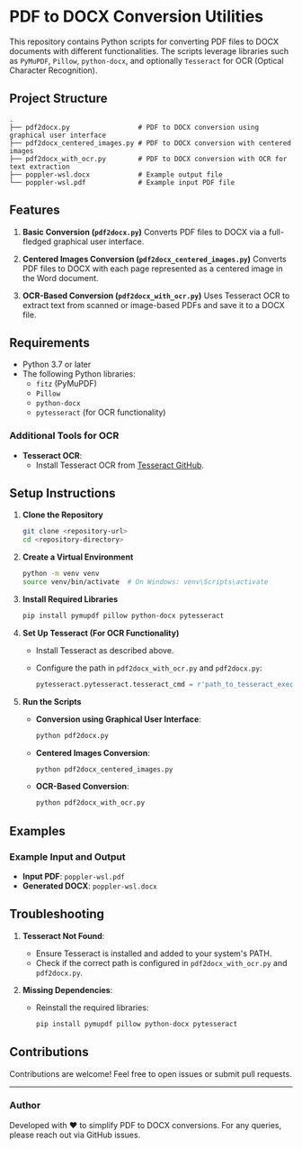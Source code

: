 # PDF to DOCX Conversion Utilities

This repository contains Python scripts for converting PDF files to DOCX documents with different functionalities. The scripts leverage libraries such as `PyMuPDF`, `Pillow`, `python-docx`, and optionally `Tesseract` for OCR (Optical Character Recognition).

## Project Structure

```text
.
├── pdf2docx.py                 # PDF to DOCX conversion using graphical user interface
├── pdf2docx_centered_images.py # PDF to DOCX conversion with centered images
├── pdf2docx_with_ocr.py        # PDF to DOCX conversion with OCR for text extraction
├── poppler-wsl.docx            # Example output file
└── poppler-wsl.pdf             # Example input PDF file
```

## Features

1. **Basic Conversion (`pdf2docx.py`)**
   Converts PDF files to DOCX via a full-fledged graphical user interface.

2. **Centered Images Conversion (`pdf2docx_centered_images.py`)**
   Converts PDF files to DOCX with each page represented as a centered image in the Word document.

3. **OCR-Based Conversion (`pdf2docx_with_ocr.py`)**
   Uses Tesseract OCR to extract text from scanned or image-based PDFs and save it to a DOCX file.

## Requirements

- Python 3.7 or later
- The following Python libraries:
  - `fitz` (PyMuPDF)
  - `Pillow`
  - `python-docx`
  - `pytesseract` (for OCR functionality)

### Additional Tools for OCR

- **Tesseract OCR**:
  - Install Tesseract OCR from [Tesseract GitHub](https://github.com/tesseract-ocr/tesseract).

## Setup Instructions

1. **Clone the Repository**

   ```bash
   git clone <repository-url>
   cd <repository-directory>
   ```

2. **Create a Virtual Environment**

   ```bash
   python -m venv venv
   source venv/bin/activate  # On Windows: venv\Scripts\activate
   ```

3. **Install Required Libraries**

   ```bash
   pip install pymupdf pillow python-docx pytesseract
   ```

4. **Set Up Tesseract (For OCR Functionality)**
   - Install Tesseract as described above.
   - Configure the path in `pdf2docx_with_ocr.py` and `pdf2docx.py`:

     ```python
     pytesseract.pytesseract.tesseract_cmd = r'path_to_tesseract_executable'
     ```

5. **Run the Scripts**
   - **Conversion using Graphical User Interface**:

     ```bash
     python pdf2docx.py
     ```

   - **Centered Images Conversion**:

     ```bash
     python pdf2docx_centered_images.py
     ```

   - **OCR-Based Conversion**:

     ```bash
     python pdf2docx_with_ocr.py
     ```

## Examples

### Example Input and Output

- **Input PDF**: `poppler-wsl.pdf`
- **Generated DOCX**: `poppler-wsl.docx`

## Troubleshooting

1. **Tesseract Not Found**:
   - Ensure Tesseract is installed and added to your system's PATH.
   - Check if the correct path is configured in `pdf2docx_with_ocr.py` and `pdf2docx.py`.

2. **Missing Dependencies**:
   - Reinstall the required libraries:

     ```bash
     pip install pymupdf pillow python-docx pytesseract
     ```

## Contributions

Contributions are welcome! Feel free to open issues or submit pull requests.

---

### Author

Developed with ❤️ to simplify PDF to DOCX conversions. For any queries, please reach out via GitHub issues.
